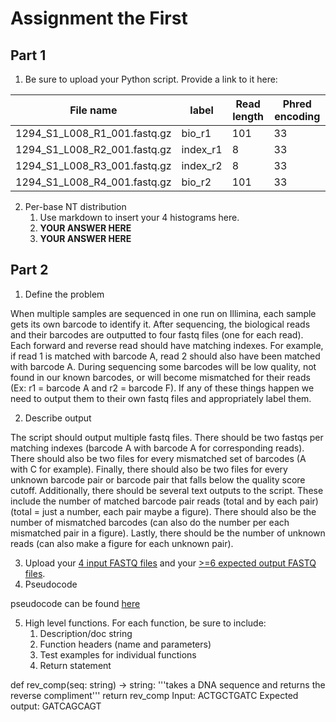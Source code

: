# Assignment the First

## Part 1
1. Be sure to upload your Python script. Provide a link to it here:

| File name | label | Read length | Phred encoding |
|---|---|---|---|
| 1294_S1_L008_R1_001.fastq.gz | bio_r1 | 101 | 33 |
| 1294_S1_L008_R2_001.fastq.gz | index_r1 | 8 | 33 |
| 1294_S1_L008_R3_001.fastq.gz | index_r2 | 8 | 33 |
| 1294_S1_L008_R4_001.fastq.gz | bio_r2 | 101 | 33 |

2. Per-base NT distribution
    1. Use markdown to insert your 4 histograms here.
    2. **YOUR ANSWER HERE**
    3. **YOUR ANSWER HERE**
    
## Part 2
1. Define the problem

When multiple samples are sequenced in one run on Illimina, each sample gets its own barcode to identify it. After sequencing, the biological reads and their barcodes are outputted to four fastq files (one for each read).  Each forward and reverse read should have matching indexes. For example, if read 1 is matched with barcode A, read 2 should also have been matched with barcode A. During sequencing some barcodes will be low quality, not found in our known barcodes, or will become mismatched for their reads (Ex: r1 = barcode A and r2 = barcode F). If any of these things happen we need to output them to their own fastq files and appropriately label them.

2. Describe output

The script should output multiple fastq files. There should be two fastqs per matching indexes (barcode A with barcode A for corresponding reads). There should also be two files for every mismatched set of barcodes (A with C for example). Finally, there should also be two files for every unknown barcode pair or barcode pair that falls below the quality score cutoff.
Additionally, there should be several text outputs to the script. These include the number of matched barcode pair reads (total and by each pair) (total = just a number, each pair maybe a figure). There should also be the number of mismatched barcodes (can also do the number per each mismatched pair in a figure). Lastly, there should be the number of unknown reads (can also make a figure for each unknown pair).

3. Upload your [4 input FASTQ files](../TEST-input_FASTQ) and your [>=6 expected output FASTQ files](../TEST-output_FASTQ).
4. Pseudocode

pseudocode can be found [here](./pseudocode_demultiplexing)

5. High level functions. For each function, be sure to include:
    1. Description/doc string
    2. Function headers (name and parameters)
    3. Test examples for individual functions
    4. Return statement

def rev_comp(seq: string) -> string:
	'''takes a DNA sequence and returns the reverse compliment'''
	return rev_comp
Input: ACTGCTGATC
Expected output: GATCAGCAGT
